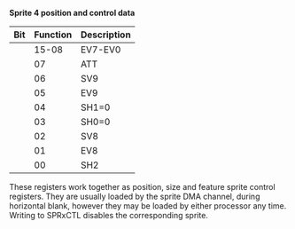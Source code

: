 **Sprite 4 position and control data**

|Bit| Function| Description  |
|---|---|---  |
||15-08| EV7-EV0| End (stop) vertical value. Low 8 bits  |
||07| ATT| Sprite attach control bit (odd sprites only)  |
||06| SV9| Start vertical value 10th bit  |
||05| EV9| End (stop) vertical value 10th bit  |
||04| SH1=0| Start horizontal value, 70nS increment  |
||03| SH0=0| Start horizontal value 35nS increment  |
||02| SV8| Start vertical value 9th bit  |
||01| EV8| End (stop) vertical value 9th bit  |
||00| SH2| Start horizontal value, 140nS increment|

These registers work together as position, size and feature sprite control registers. They are usually loaded by the sprite DMA channel, during horizontal blank, however they may be loaded by either processor any time. Writing to SPRxCTL disables the corresponding sprite.

